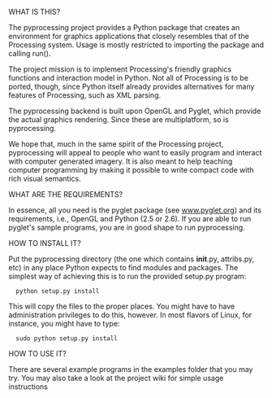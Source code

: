WHAT IS THIS?

The pyprocessing project provides a Python package that creates an environment
for graphics applications that closely resembles that of the Processing system.
Usage is mostly restricted to importing the package and calling run(). 

The project mission is to implement Processing's friendly graphics functions and
interaction model in Python. Not all of Processing is to be ported, though,
since Python itself already provides alternatives for many features of
Processing, such as XML parsing.

The pyprocessing backend is built upon OpenGL and Pyglet, which provide the
actual graphics rendering. Since these are multiplatform, so is pyprocessing.

We hope that, much in the same spirit of the Processing project, pyprocessing
will appeal to people who want to easily program and interact with computer
generated imagery. It is also meant to help teaching computer programming by
making it possible to write compact code with rich visual semantics.

WHAT ARE THE REQUIREMENTS?

In essence, all you need is the pyglet package (see www.pyglet.org) and its 
requirements, i.e., OpenGL and Python (2.5 or 2.6). If you are able to run 
pyglet's sample programs, you are in good shape to run pyprocessing.

HOW TO INSTALL IT?

Put the pyprocessing directory (the one which contains __init__.py, attribs.py,
etc) in any place Python expects to find modules and packages. The simplest
way of achieving this is to run the provided setup.py program:

      python setup.py install
      
This will copy the files to the proper places. You might have to have 
administration privileges to do this, however. In most flavors of Linux, for 
instance, you might have to type:

      sudo python setup.py install

HOW TO USE IT?

There are several example programs in the examples folder that you may try. 
You may also take a look at the project wiki for simple usage instructions




